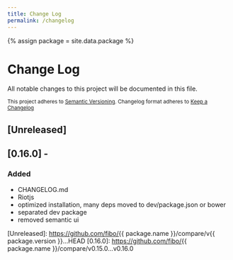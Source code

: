 ```yaml
---
title: Change Log
permalink: /changelog
---
```


{% assign package = site.data.package %}

# Change Log

All notable changes to this project will be documented in this file.

<sub>This project adheres to [Semantic Versioning](http://semver.org/).
Changelog format adheres to [Keep a Changelog](http://keepachangelog.com/)</sub>

## [Unreleased]

## [0.16.0] - 

### Added

- CHANGELOG.md
- Riotjs
- optimized installation, many deps moved to dev/package.json or bower
- separated dev package
- removed semantic ui

[Unreleased]: https://github.com/fibo/{{ package.name }}/compare/v{{ package.version }}...HEAD
[0.16.0]: https://github.com/fibo/{{ package.name }}/compare/v0.15.0...v0.16.0
